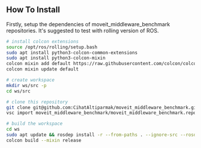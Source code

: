 ## How To Install


Firstly, setup the dependencies of moveit_middleware_benchmark repositories. It's suggested to test with rolling version of ROS.
```sh
# install colcon extensions
source /opt/ros/rolling/setup.bash
sudo apt install python3-colcon-common-extensions
sudo apt install python3-colcon-mixin
colcon mixin add default https://raw.githubusercontent.com/colcon/colcon-mixin-repository/master/index.yaml
colcon mixin update default

# create workspace
mkdir ws/src -p
cd ws/src

# clone this repository
git clone git@github.com:CihatAltiparmak/moveit_middleware_benchmark.git
vsc import moveit_middleware_benchmark/moveit_middleware_benchmark.repos --recursive

# build the workspace
cd ws
sudo apt update && rosdep install -r --from-paths . --ignore-src --rosdistro $ROS_DISTRO -y
colcon build --mixin release
```
